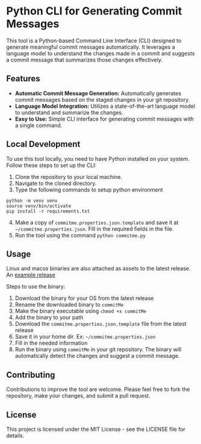 # Python CLI for Generating Commit Messages

This tool is a Python-based Command Line Interface (CLI) designed to generate meaningful commit messages automatically. It leverages a language model to understand the changes made in a commit and suggests a commit message that summarizes those changes effectively.

## Features

- **Automatic Commit Message Generation:** Automatically generates commit messages based on the staged changes in your git repository.
- **Language Model Integration:** Utilizes a state-of-the-art language model to understand and summarize the changes.
- **Easy to Use:** Simple CLI interface for generating commit messages with a single command.

## Local Development

To use this tool locally, you need to have Python installed on your system. Follow these steps to set up the CLI:

1. Clone the repository to your local machine.
2. Navigate to the cloned directory.
3. Type the following commands to setup python environment
```
python -m venv venv
source venv/bin/activate
pip install -r requirements.txt
```
4. Make a copy of `commitme.properties.json.template` and save it at `~/commitme.properties.json`. Fill in the required fields in the file.
5. Run the tool using the command `python commitme.py`


## Usage

Linux and macos binaries are also attached as assets to the latest release. An [example release](https://github.com/seriesfi/commitMe/releases/tag/0.0.2)

Steps to use the binary:

1. Download the binary for your OS from the latest release
2. Rename the downloaded binary to `commitMe`
3. Make the binary executable using `chmod +x commitMe`
4. Add the binary to your path
5. Download the `commitme.properties.json.template` file from the latest release
6. Save it in your home dir. Ex: `~/commitme.properties.json`
7. Fill in the needed information
8. Run the binary using `commitMe` in your git repository. The binary will automatically detect the changes and suggest a commit message.

## Contributing

Contributions to improve the tool are welcome. Please feel free to fork the repository, make your changes, and submit a pull request.

## License

This project is licensed under the MIT License - see the LICENSE file for details.
